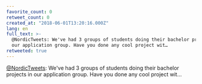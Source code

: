 ```yaml
---
favorite_count: 0
retweet_count: 0
created_at: "2018-06-01T13:20:16.000Z"
lang: en
full_text: >-
  @NordicTweets: We've had 3 groups of students doing their bachelor projects in
  our application group. Have you done any cool project wit…
retweeted: true
---
```


[@NordicTweets](https://twitter.com/NordicTweets): We've had 3 groups of
students doing their bachelor projects in our application group. Have you done
any cool project wit…
